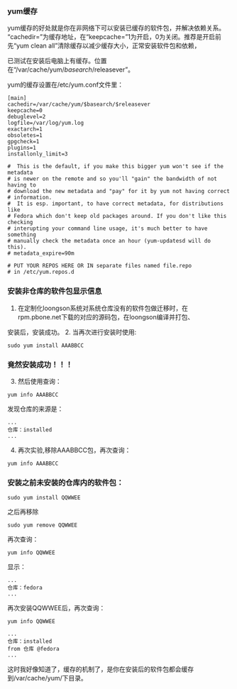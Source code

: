### yum缓存

yum缓存的好处就是你在非网络下可以安装已缓存的软件包，并解决依赖关系。
“cachedir=”为缓存地址，在“keepcache=”1为开启，0为关闭。推荐是开启前先“yum clean all”清除缓存以减少缓存大小，正常安装软件包和依赖，

已测试在安装后电脑上有缓存。位置在“/var/cache/yum/$basearch/$releasever”。

yum的缓存设置在/etc/yum.conf文件里：
```
[main]
cachedir=/var/cache/yum/$basearch/$releasever
keepcache=0
debuglevel=2
logfile=/var/log/yum.log
exactarch=1
obsoletes=1
gpgcheck=1
plugins=1
installonly_limit=3

#  This is the default, if you make this bigger yum won't see if the metadata
# is newer on the remote and so you'll "gain" the bandwidth of not having to
# download the new metadata and "pay" for it by yum not having correct
# information.
#  It is esp. important, to have correct metadata, for distributions like
# Fedora which don't keep old packages around. If you don't like this checking
# interupting your command line usage, it's much better to have something
# manually check the metadata once an hour (yum-updatesd will do this).
# metadata_expire=90m

# PUT YOUR REPOS HERE OR IN separate files named file.repo
# in /etc/yum.repos.d
```

### 安装非仓库的软件包显示信息
1. 在定制化loongson系统对系统仓库没有的软件包做迁移时，在rpm.pbone.net下载的对应的源码包，在loongson编译并打包、

安装后，安装成功。
2. 当再次进行安装时使用:
```
sudo yum install AAABBCC
```
### **竟然安装成功！！！** 

3. 然后使用查询：
```
yum info AAABBCC
```
发现仓库的来源是：
```
...
仓库：installed
...
```
4. 再次实验,移除AAABBCC包，再次查询：
```
yum info AAABBCC
```

### 安装之前未安装的仓库内的软件包：
```
sudo yum install QQWWEE
```
之后再移除
```
sudo yum remove QQWWEE
```
再次查询：
```
yum info QQWWEE
```
显示：
```
...
仓库：fedora
...
```
再次安装QQWWEE后，再次查询：
```
yum info QQWWEE

...
仓库：installed
from 仓库 @fedora
...
```
这时我好像知道了，缓存的机制了，是你在安装后的软件包都会缓存到/var/cache/yum/下目录。
